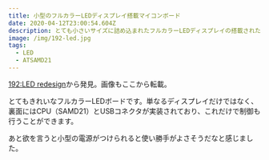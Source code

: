 ```yaml
---
title: 小型のフルカラーLEDディスプレイ搭載マイコンボード
date: 2020-04-12T23:00:54.604Z
description: とても小さいサイズに詰め込まれたフルカラーLEDディスプレイの搭載されたマイコンボードを紹介します。
image: /img/192-led.jpg
tags:
  - LED
  - ATSAMD21
---
```

[192:LED redesign](https://hackaday.io/project/166361-192led-redesign)から発見。画像もここから転載。

とてもきれいなフルカラーLEDボードです。単なるディスプレイだけではなく、裏面にはCPU（SAMD21）とUSBコネクタが実装されており、これだけで制御も行うことができます。

あと欲を言うと小型の電源がつけられると使い勝手がよさそうだなと感じました。
